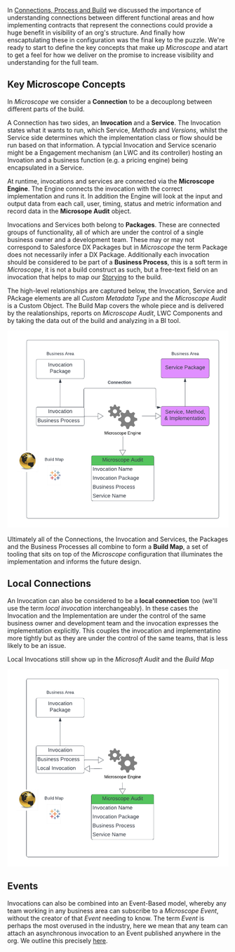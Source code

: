 In [Connections, Process and Build](ConnectionsProcessBuild.md) we discussed the importance of understanding connections between different functional areas and how implementing contracts that represent the connections could provide a huge benefit in visibility of an org's structure. And finally how enscaptulating these in configuration was the final key to the puzzle. We're ready to start to define the key concepts that make up *Microscope* and atart to get a feel for how we deliver on the promise to increase visibility and understanding for the full team.

## Key Microscope Concepts

In *Microscope* we consider a **Connection** to be a decouplong between different parts of the build. 

A Connection has two sides, an **Invocation** and a **Service**. The Invocation states what it wants to run, which Service, *Methods* and *Versions*, whilst the Service side determines which the implementation class or flow should be run based on that information. A typcial Invocation and Service scenario might be a Engagement mechanism (an LWC and its controller) hosting an Invoation and a business function (e.g. a pricing engine) being encapsulated in a Service.

At runtime, invocations and services are connected via the **Microscope Engine**. The Engine connects the invocation with the correct implementation and runs it. In addition the Engine will look at the input and output data from each call, user, timing, status and metric information and record data in the **Microsope Audit** object. 

Invocations and Services both belong to **Packages**. These are connected groups of functionality, all of which are under the control of a single business owner and a development team. These may or may not correspond to Salesforce DX Packages but in *Microscope* the term Package does not necessarily infer a DX Package. Additionally each invocation should be considered to be part of a **Business Process**, this is a soft term in *Microscope*, it is not a build construct as such, but a free-text field on an invocation that helps to map our [Storying](../process/Storying.md) to the build.

The high-level relationships are captured below, the Invocation, Service and PAckage elements are all *Custom Metadata Type* and the *Microscope Audit* is a Custom Object. The Build Map covers the whole piece and is delivered by the realationships, reports on *Microscope Audit*, LWC Components and by taking the data out of the build and analyzing in a BI tool.

![Key Relationships - Service Invocations](VisibleConnectionsServiceInvocation.png)


Ultimately all of the Connections, the Invocation and Services, the Packages and the Business Processes all combine to form a **Build Map**, a set of tooling that sits on top of the *Microscope* configuration that illuminates the implementation and informs the future design.

## Local Connections

An Invocation can also be considered to be a **local connection** too (we'll use the term *local invocation* interchangeably). In these cases the Invocation and the Implementation are under the control of the same business owner and development team and the invocation expresses the implementation explicitly. This couples the invocation and implementatino more tightly but as they are under the control of the same teams, that is less likely to be an issue. 

Local Invocations still show up in the *Microsoft Audit* and the *Build Map*

![Local Invocations](VisibleConnectionsLocalInvocation.png)

## Events

Invocations can also be combined into an Event-Based model, whereby any team working in any business area can subscribe to a *Microscope Event*, without the creator of that *Event* needing to know. The term *Event* is perhaps the most overused in the industry, here we mean that any team can attach an asynchronous invocation to an Event published anywhere in the org. We outline this precisely [here](../use-cases/Events.md).  
